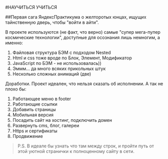 #НАУЧИТЬСЯ УЧИТЬСЯ

##Первая сага ЯндексПрактикума о желторотых юнцах, ищущих тайнственную дверь,  чтобы "войти в айти".

В проекте используются (не факт, что верно) самые "супер мега-пупер космические  технологии", доступные для осознания лишь немногим, а именно:
1. Файловая структура БЭМ с подходом Nested
2. Html и css тоже вроде по Блок, Элемент, Модификатор
3. JavaScript по БЭМ - не использовалась))
4. Эммм... да много всяких прикольных штук
5. Несколько сложных анимаций (две)

Доработки.   Проект идеален, что нельзя сказать об исполнении.  А так не плохо бы:
1. Работающее меню в footer
2. Работающие ссылки
3. Добавить страницы
4. Мобильная версия
5. Посадить сайт на хостинг, подключить домен
6. Развернуть cms, блог, галереи
7. Https и сертификаты
8. Продвижение

> P.S. В идеале бы узнать что там между строк, и пройти путь от этой уютной странички к полноценному сайту в сети.
